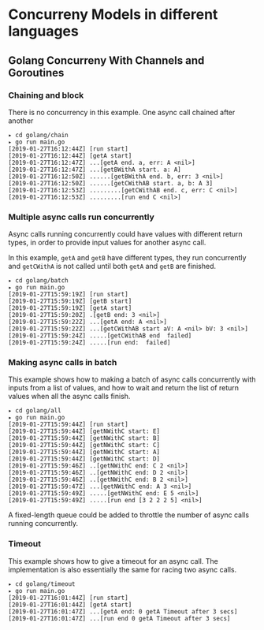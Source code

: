 # Concurreny Models in different languages

## Golang Concurreny With Channels and Goroutines
### Chaining and block
There is no concurrency in this example. One async call chained after another

```
▸ cd golang/chain
▸ go run main.go
[2019-01-27T16:12:44Z] [run start]
[2019-01-27T16:12:44Z] [getA start]
[2019-01-27T16:12:47Z] ...[getA end. a, err: A <nil>]
[2019-01-27T16:12:47Z] ...[getBWithA start. a: A]
[2019-01-27T16:12:50Z] ......[getBWithA end. b, err: 3 <nil>]
[2019-01-27T16:12:50Z] ......[getCWithAB start. a, b: A 3]
[2019-01-27T16:12:53Z] .........[getCWithAB end. c, err: C <nil>]
[2019-01-27T16:12:53Z] .........[run end C <nil>]
```

### Multiple async calls run concurrently
Async calls running concurrently could have values with different return types, in order to provide input values for another async call.

In this example, `getA` and `getB` have different types, they run concurrently and `getCWithA` is not called until both `getA` and `getB` are finished.

```
▸ cd golang/batch
▸ go run main.go
[2019-01-27T15:59:19Z] [run start]
[2019-01-27T15:59:19Z] [getB start]
[2019-01-27T15:59:19Z] [getA start]
[2019-01-27T15:59:20Z] .[getB end: 3 <nil>]
[2019-01-27T15:59:22Z] ...[getA end: A <nil>]
[2019-01-27T15:59:22Z] ...[getCWithAB start aV: A <nil> bV: 3 <nil>]
[2019-01-27T15:59:24Z] .....[getCWithAB end  failed]
[2019-01-27T15:59:24Z] .....[run end:  failed]
```

### Making async calls in batch
This example shows how to making a batch of async calls concurrently with inputs from a list of values, and how to wait and return the list of return values when all the async calls finish.

```
▸ cd golang/all
▸ go run main.go
[2019-01-27T15:59:44Z] [run start]
[2019-01-27T15:59:44Z] [getNWithC start: E]
[2019-01-27T15:59:44Z] [getNWithC start: B]
[2019-01-27T15:59:44Z] [getNWithC start: C]
[2019-01-27T15:59:44Z] [getNWithC start: A]
[2019-01-27T15:59:44Z] [getNWithC start: D]
[2019-01-27T15:59:46Z] ..[getNWithC end: C 2 <nil>]
[2019-01-27T15:59:46Z] ..[getNWithC end: D 2 <nil>]
[2019-01-27T15:59:46Z] ..[getNWithC end: B 2 <nil>]
[2019-01-27T15:59:47Z] ...[getNWithC end: A 3 <nil>]
[2019-01-27T15:59:49Z] .....[getNWithC end: E 5 <nil>]
[2019-01-27T15:59:49Z] .....[run end [3 2 2 2 5] <nil>]
```

A fixed-length queue could be added to throttle the number of async calls running concurrently.

### Timeout
This example shows how to give a timeout for an async call. The implementation is also essentially the same for racing two async calls.

```
▸ cd golang/timeout
▸ go run main.go
[2019-01-27T16:01:44Z] [run start]
[2019-01-27T16:01:44Z] [getA start]
[2019-01-27T16:01:47Z] ...[getA end: 0 getA Timeout after 3 secs]
[2019-01-27T16:01:47Z] ...[run end 0 getA Timeout after 3 secs]
```
